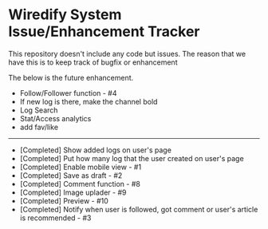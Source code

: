 # Wiredify System Issue/Enhancement Tracker

This repository doesn't include any code but issues.
The reason that we have this is to keep track of bugfix or enhancement

The below is the future enhancement.


* Follow/Follower function - #4
* If new log is there, make the channel bold
* Log Search
* Stat/Access analytics
* add fav/like 

---
* [Completed] Show added logs on user's page
* [Completed] Put how many log that the user created on user's page
* [Completed] Enable mobile view - #1
* [Completed] Save as draft - #2 
* [Completed] Comment function - #8
* [Completed] Image uplader - #9
* [Completed] Preview - #10
* [Completed]  Notify when user is followed, got comment or user's article is recommended - #3




